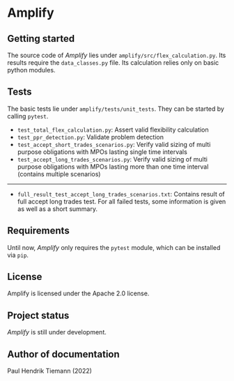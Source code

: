# Amplify

## Getting started
The source code of *Amplify* lies under ```amplify/src/flex_calculation.py```. Its results require the ```data_classes.py``` file. Its calculation relies only on basic python modules.

## Tests
The basic tests lie under ```amplify/tests/unit_tests```. They can be started by calling ```pytest```.
- ```test_total_flex_calculation.py```: Assert valid flexibility calculation
- ```test_ppr_detection.py```: Validate problem detection
- ```test_accept_short_trades_scenarios.py```: Verify valid sizing of multi purpose obligations with MPOs lasting single time intervals
- ```test_accept_long_trades_scenarios.py```: Verify valid sizing of multi purpose obligations with MPOs lasting more than one time interval (contains multiple scenarios)
---
- ```full_result_test_accept_long_trades_scenarios.txt```: Contains result of full accept long trades test. For all failed tests, some information is given as well as a short summary.

## Requirements
Until now, *Amplify* only requires the ```pytest``` module, which can be installed via ```pip```.

## License
Amplify is licensed under the Apache 2.0 license.

## Project status
*Amplify* is still under development.

## Author of documentation
Paul Hendrik Tiemann (2022)
